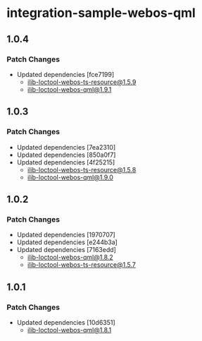 # integration-sample-webos-qml

## 1.0.4

### Patch Changes

- Updated dependencies [fce7199]
  - ilib-loctool-webos-ts-resource@1.5.9
  - ilib-loctool-webos-qml@1.9.1

## 1.0.3

### Patch Changes

- Updated dependencies [7ea2310]
- Updated dependencies [850a0f7]
- Updated dependencies [4f25215]
  - ilib-loctool-webos-ts-resource@1.5.8
  - ilib-loctool-webos-qml@1.9.0

## 1.0.2

### Patch Changes

- Updated dependencies [1970707]
- Updated dependencies [e244b3a]
- Updated dependencies [7163edd]
  - ilib-loctool-webos-qml@1.8.2
  - ilib-loctool-webos-ts-resource@1.5.7

## 1.0.1

### Patch Changes

- Updated dependencies [10d6351]
  - ilib-loctool-webos-qml@1.8.1
